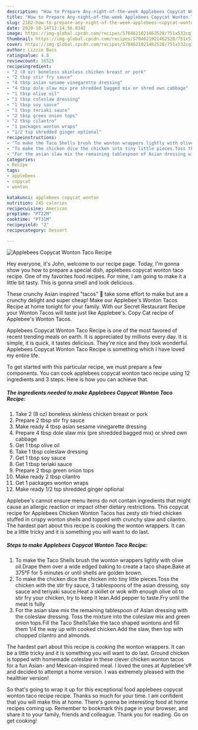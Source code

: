 ```yaml
---
description: "How to Prepare Any-night-of-the-week Applebees Copycat Wonton Taco Recipe"
title: "How to Prepare Any-night-of-the-week Applebees Copycat Wonton Taco Recipe"
slug: 2102-how-to-prepare-any-night-of-the-week-applebees-copycat-wonton-taco-recipe
date: 2020-10-14T12:14:56.834Z
image: https://img-global.cpcdn.com/recipes/5704621021462528/751x532cq70/applebees-copycat-wonton-taco-recipe-recipe-main-photo.jpg
thumbnail: https://img-global.cpcdn.com/recipes/5704621021462528/751x532cq70/applebees-copycat-wonton-taco-recipe-recipe-main-photo.jpg
cover: https://img-global.cpcdn.com/recipes/5704621021462528/751x532cq70/applebees-copycat-wonton-taco-recipe-recipe-main-photo.jpg
author: Lizzie Bass
ratingvalue: 4.8
reviewcount: 36525
recipeingredient:
- "2 (8 oz) boneless skinless chicken breast or pork"
- "2 tbsp stir fry sauce"
- "4 tbsp asian sesame vinegarette dressing"
- "4 tbsp dole slaw mix pre shredded bagged mix or shred own cabbage"
- "1 tbsp olive oil"
- "1 tbsp coleslaw dressing"
- "1 tbsp soy sauce"
- "1 tbsp teriaki sauce"
- "2 tbsp green onion tops"
- "2 tbsp cilantro"
- "1 packages wonton wraps"
- "1/2 tsp shredded ginger optional"
recipeinstructions:
- "To make the Taco Shells brush the wonton wrappers lightly with olive oil.Drape them over a wide edged baking to create a taco shape.Bake at 375°F for 5 minutes or until shells are golden brown."
- "To make the chicken dice the chicken into tiny little pieces.Toss the chicken with the stir fry sauce, 3 tablespoons of the asian dressing, soy sauce and teriyaki sauce.Heat a skillet or wok with enough olive oil to stir fry your chicken, try to keep it lean.Add pepper to taste.Fry until the meat is fully"
- "For the asian slaw mix the remaining tablespoon of Asian dressing with the coleslaw dressing. Toss the mixture into the coleslaw mix and green onion tops.Fill the Taco ShellsTake the taco shaped wontons and fill them 1/4 the way up with cooked chicken.Add the slaw, then top with chopped cilantro and almonds."
categories:
- Recipe
tags:
- applebees
- copycat
- wonton

katakunci: applebees copycat wonton 
nutrition: 245 calories
recipecuisine: American
preptime: "PT22M"
cooktime: "PT31M"
recipeyield: "2"
recipecategory: Dessert

---
```



![Applebees Copycat Wonton Taco Recipe](https://img-global.cpcdn.com/recipes/5704621021462528/751x532cq70/applebees-copycat-wonton-taco-recipe-recipe-main-photo.jpg)

Hey everyone, it's John, welcome to our recipe page. Today, I'm gonna show you how to prepare a special dish, applebees copycat wonton taco recipe. One of my favorites food recipes. For mine, I am going to make it a little bit tasty. This is gonna smell and look delicious.

These crunchy Asian inspired &#34;tacos&#34; 🌮 take some effort to make but are a crunchy delight and super cheap! Make our Applebee&#39;s Wonton Tacos Recipe at home tonight for your family. With our Secret Restaurant Recipe your Wonton Tacos will taste just like Applebee&#39;s. Copy Cat recipe of Applebee&#39;s Wonton Tacos.

Applebees Copycat Wonton Taco Recipe is one of the most favored of recent trending meals on earth. It is appreciated by millions every day. It is simple, it is quick, it tastes delicious. They're nice and they look wonderful. Applebees Copycat Wonton Taco Recipe is something which I have loved my entire life.


To get started with this particular recipe, we must prepare a few components. You can cook applebees copycat wonton taco recipe using 12 ingredients and 3 steps. Here is how you can achieve that.

<!--inarticleads1-->

##### The ingredients needed to make Applebees Copycat Wonton Taco Recipe:

1. Take 2 (8 oz) boneless skinless chicken breast or pork
1. Prepare 2 tbsp stir fry sauce
1. Make ready 4 tbsp asian sesame vinegarette dressing
1. Prepare 4 tbsp dole slaw mix (pre shredded bagged mix) or shred own cabbage
1. Get 1 tbsp olive oil
1. Take 1 tbsp coleslaw dressing
1. Get 1 tbsp soy sauce
1. Get 1 tbsp teriaki sauce
1. Prepare 2 tbsp green onion tops
1. Make ready 2 tbsp cilantro
1. Get 1 packages wonton wraps
1. Make ready 1/2 tsp shredded ginger optional


Applebee&#39;s cannot ensure menu items do not contain ingredients that might cause an allergic reaction or impact other dietary restrictions. This copycat recipe for Applebees Chicken Wonton Tacos has zesty stir fried chicken stuffed in crispy wonton shells and topped with crunchy slaw and cilantro. The hardest part about this recipe is cooking the wonton wrappers. It can be a little tricky and it is something you will want to do last. 

<!--inarticleads2-->

##### Steps to make Applebees Copycat Wonton Taco Recipe:

1. To make the Taco Shells brush the wonton wrappers lightly with olive oil.Drape them over a wide edged baking to create a taco shape.Bake at 375°F for 5 minutes or until shells are golden brown.
1. To make the chicken dice the chicken into tiny little pieces.Toss the chicken with the stir fry sauce, 3 tablespoons of the asian dressing, soy sauce and teriyaki sauce.Heat a skillet or wok with enough olive oil to stir fry your chicken, try to keep it lean.Add pepper to taste.Fry until the meat is fully
1. For the asian slaw mix the remaining tablespoon of Asian dressing with the coleslaw dressing. Toss the mixture into the coleslaw mix and green onion tops.Fill the Taco ShellsTake the taco shaped wontons and fill them 1/4 the way up with cooked chicken.Add the slaw, then top with chopped cilantro and almonds.


The hardest part about this recipe is cooking the wonton wrappers. It can be a little tricky and it is something you will want to do last. Ground chicken is topped with homemade coleslaw in these clever chicken wonton tacos for a fun Asian- and Mexican-inspired meal. I loved the ones at Applebee&#39;s® and decided to attempt a home version. I was extremely pleased with the healthier version! 

So that's going to wrap it up for this exceptional food applebees copycat wonton taco recipe recipe. Thanks so much for your time. I am confident that you will make this at home. There's gonna be interesting food at home recipes coming up. Remember to bookmark this page in your browser, and share it to your family, friends and colleague. Thank you for reading. Go on get cooking!
